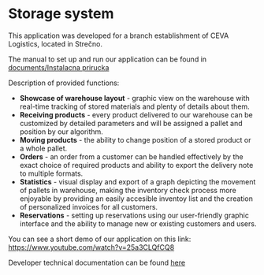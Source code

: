 <h1>Storage system</h1>

This application was developed for a branch establishment of CEVA Logistics, located in Strečno.

The manual to set up and run our application can be found in [documents/Instalacna prirucka](https://github.com/TIS2023-FMFI/sklad/blob/main/documents/Instalacna%20prirucka.docx)

Description of provided functions:
<ul>
<li><b>Showcase of warehouse layout</b> - graphic view on the warehouse with real-time tracking of stored materials and plenty of details about them.</li>
<li><b>Receiving products</b> - every product delivered to our warehouse can be customized by detailed parameters and will be assigned a pallet and position by our algorithm.</li>
<li><b>Moving products</b> - the ability to change position of a stored product or a whole pallet.</li>
<li><b>Orders</b> - an order from a customer can be handled effectively by the exact choice of required products and ability to export the delivery note to multiple formats.</li>
<li><b>Statistics</b> - visual display and export of a graph depicting the movement of pallets in warehouse, making the inventory check process more enjoyable by providing an easily accesible inventoy list and the creation of personalized invoices for all customers.</li>
<li><b>Reservations</b> - setting up reservations using our user-friendly graphic interface and the ability to manage new or existing customers and users.</li>
</ul>

You can see a short demo of our application on this link: https://www.youtube.com/watch?v=25a3CLQfCQ8

Developer technical documentation can be found [here](documents/javadoc)
